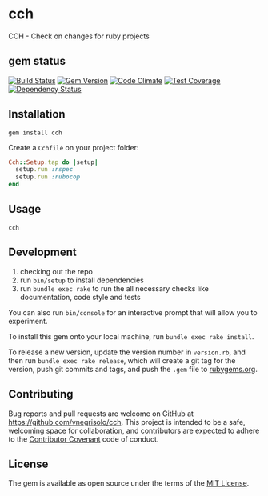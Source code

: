 # cch
CCH - Check on changes for ruby projects

## gem status

[![Build Status](https://travis-ci.org/vnegrisolo/cch.svg)](https://travis-ci.org/vnegrisolo/cch)
[![Gem Version](https://badge.fury.io/rb/cch.svg)](http://badge.fury.io/rb/cch)
[![Code Climate](https://codeclimate.com/github/vnegrisolo/cch/badges/gpa.svg)](https://codeclimate.com/github/vnegrisolo/cch)
[![Test Coverage](https://codeclimate.com/github/vnegrisolo/cch/badges/coverage.svg)](https://codeclimate.com/github/vnegrisolo/cch/coverage)
[![Dependency Status](https://gemnasium.com/vnegrisolo/cch.svg)](https://gemnasium.com/vnegrisolo/cch)

## Installation

```shell
gem install cch
```

Create a `Cchfile` on your project folder:

```ruby
Cch::Setup.tap do |setup|
  setup.run :rspec
  setup.run :rubocop
end
```

## Usage

```shell
cch
```

## Development

1. checking out the repo
2. run `bin/setup` to install dependencies
3. run `bundle exec rake` to run the all necessary checks like documentation, code style and tests

You can also run `bin/console` for an interactive prompt that will allow you to experiment.

To install this gem onto your local machine, run `bundle exec rake install`.

To release a new version, update the version number in `version.rb`, and then run `bundle exec rake release`, which will create a git tag for the version, push git commits and tags, and push the `.gem` file to [rubygems.org](https://rubygems.org/gems/cch).

## Contributing

Bug reports and pull requests are welcome on GitHub at https://github.com/vnegrisolo/cch. This project is intended to be a safe, welcoming space for collaboration, and contributors are expected to adhere to the [Contributor Covenant](https://github.com/vnegrisolo/cch/blob/master/CONTRIBUTING.md) code of conduct.


## License

The gem is available as open source under the terms of the [MIT License](https://github.com/vnegrisolo/cch/blob/master/LICENSE.md).
